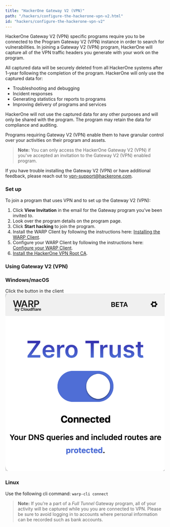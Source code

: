 ```yaml
---
title: "HackerOne Gateway V2 (VPN)"
path: "/hackers/configure-the-hackerone-vpn-v2.html"
id: "hackers/configure-the-hackerone-vpn-v2"
---
```


HackerOne Gateway V2 (VPN) specific programs require you to be connected to the Program Gateway V2 (VPN) instance in order to search for vulnerabilities. In joining a Gateway V2 (VPN) program, HackerOne will capture all of the VPN traffic headers you generate with your work on the program.

All captured data will be securely deleted from all HackerOne systems after 1-year following the completion of the program. HackerOne will only use the captured data for:
* Troubleshooting and debugging
* Incident responses
* Generating statistics for reports to programs
* Improving delivery of programs and services

HackerOne will not use the captured data for any other purposes and will only be shared with the program. The program may retain the data for compliance and auditing.

Programs requiring Gateway V2 (VPN) enable them to have granular control over your activities on their program and assets.

> **Note:** You can only access the HackerOne Gateway V2 (VPN) if you've accepted an invitation to the Gateway V2 (VPN) enabled program.

If you have trouble installing the Gateway V2 (VPN) or have additional feedback, please reach out to [vpn-support@hackerone.com](mailto:vpn-support@hackerone.com).

### Set up

To join a program that uses VPN and to set up the Gateway V2 (VPN):
1. Click **View Invitation** in the email for the Gateway program you’ve been invited to.
2. Look over the program details on the program page.
3. Click **Start hacking** to join the program.
4. Install the WARP Client by following the instructions here: [Installing the WARP Client](/hackers/warp-client-install.html).
5. Configure your WARP Client by following the instructions here: [Configure your WARP Client](/hackers/warp-client-config.html).
6. [Install the HackerOne VPN Root CA](/hackers/hackerone-vpn-root-ca.html).

### Using Gateway V2 (VPN)
### Windows/macOS
Click the button in the client
![image](./images/warp-client-connect.png)
### Linux
Use the following cli command:
`warp-cli connect`

>**Note:** If you’re a part of a *Full Tunnel* Gateway program, all of your activity will be captured while you you are connected to VPN. Please be sure to avoid logging in to accounts where personal information can be recorded such as bank accounts.   